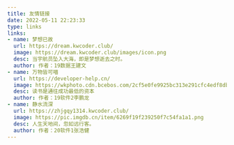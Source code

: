 ```yaml
---
title: 友情链接
date: 2022-05-11 22:23:33
type: links
links:
- name: 梦想已故
  url: https://dream.kwcoder.club/
  image: https://dream.kwcoder.club/images/icon.png
  desc: 当宇航员坠入大海，即是梦想逝去之时。
  author: 作者：19数据王建文
- name: 万物皆可喵
  url: https://developer-help.cn/
  image: https://wkphoto.cdn.bcebos.com/2cf5e0fe9925bc313e291cfc4edf8db1cb137059.jpg
  desc: 读书是通往成功最低的资本
  author: 作者：19软件2李鹏龙
- name: 静水流深
  url: https://zhjgqy1314.kwcoder.club/
  image: https://pic.imgdb.cn/item/6269f19f239250f7c54fa1a1.png
  desc: 人生天地间，忽如远行客。
  author: 作者：20软件1张浩健
---
```


